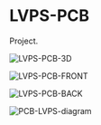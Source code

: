 # LVPS-PCB

Project.

![LVPS-PCB-3D](https://github.com/user-attachments/assets/fd37db97-04f2-49d8-af47-071adc2085bf)

![LVPS-PCB-FRONT](https://github.com/user-attachments/assets/5c4a1eab-5799-47ba-94df-7ae2807b1aa8)

![LVPS-PCB-BACK](https://github.com/user-attachments/assets/874841e7-2357-4667-b9d6-8ad3c1b6aa2e)

![PCB-LVPS-diagram](https://github.com/user-attachments/assets/d6a6d9e0-85af-4625-a899-fa1044ad9c46)
